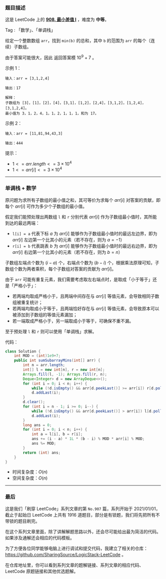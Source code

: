 ### 题目描述

这是 LeetCode 上的 **[908. 最小差值 I](https://leetcode.cn/problems/sum-of-subarray-minimums/solution/by-ac_oier-h9cd/)** ，难度为 **中等**。

Tag : 「数学」、「单调栈」



给定一个整数数组 `arr`，找到 `min(b)` 的总和，其中 `b` 的范围为 `arr` 的每个（连续）子数组。

由于答案可能很大，因此 返回答案模 $10^9 + 7$ 。

示例 1：
```
输入：arr = [3,1,2,4]

输出：17

解释：
子数组为 [3]，[1]，[2]，[4]，[3,1]，[1,2]，[2,4]，[3,1,2]，[1,2,4]，[3,1,2,4]。 
最小值为 3，1，2，4，1，1，2，1，1，1，和为 17。
```
示例 2：
```
输入：arr = [11,81,94,43,3]

输出：444
```

提示：
* $1 <= arr.length <= 3 \times 10^4$
* $1 <= arr[i] <= 3 \times 10^4$

---

### 单调栈 + 数学

原问题为求所有子数组的最小值之和，其可等价为求每个 $arr[i]$ 对答案的贡献，即每个 $arr[i]$ 可作为多少个子数组的最小值。

假定我们能预处理出两数组 `l` 和 `r` 分别代表 $arr[i]$ 作为子数组最小值时，其所能到达的最远两端：
* `l[i] = a` 代表下标 $a$ 为 $arr[i]$ 能够作为子数组最小值时的最远左边界，即为 $arr[i]$ 左边第一个比其小的元素（若不存在，则为 $a = -1$）
* `r[i] = b` 代表跳表 $b$ 为 $arr[i]$ 能够作为子数组最小值时的最远右边界，即为 $arr[i]$ 右边第一个比其小的元素（若不存在，则为 $b = n$）

子数组左端点个数为 $(i - a)$ 个，右端点个数为 $(b - i)$ 个，根据乘法原理可知，子数组个数为两者乘积，每个子数组对答案的贡献为 $arr[i]$。

由于 `arr` 可能有重复元素，我们需要考虑取左右端点时，是取成「小于等于」还是「严格小于」：
* 若两端均取成严格小于，且两端中间存在与 $arr[i]$ 等值元素，会导致相同子数组被重复统计；
* 若两端均取成小于等于，且两端恰好存在与 $arr[i]$ 等值元素，会导致原本可以被添加到子数组的等值元素漏加；
* 若一端取成严格小于，另一端取成小于等于，可确保不重不漏。

至于预处理 `l` 和 `r` 则可以使用「单调栈」求解。

代码：
```java
class Solution {
    int MOD = (int)1e9+7;
    public int sumSubarrayMins(int[] arr) {
        int n = arr.length;
        int[] l = new int[n], r = new int[n];
        Arrays.fill(l, -1); Arrays.fill(r, n);
        Deque<Integer> d = new ArrayDeque<>();
        for (int i = 0; i < n; i++) {
            while (!d.isEmpty() && arr[d.peekLast()] >= arr[i]) r[d.pollLast()] = i;
            d.addLast(i);
        }
        d.clear();
        for (int i = n - 1; i >= 0; i--) {
            while (!d.isEmpty() && arr[d.peekLast()] > arr[i]) l[d.pollLast()] = i;
            d.addLast(i);
        }
        long ans = 0;
        for (int i = 0; i < n; i++) {
            int a = l[i], b = r[i];
            ans += (i - a) * 1L * (b - i) % MOD * arr[i] % MOD;
            ans %= MOD;
        }
        return (int) ans;
    }
}
```
* 时间复杂度：$O(n)$
* 空间复杂度：$O(n)$

---

### 最后

这是我们「刷穿 LeetCode」系列文章的第 `No.907` 篇，系列开始于 2021/01/01，截止于起始日 LeetCode 上共有 1916 道题目，部分是有锁题，我们将先把所有不带锁的题目刷完。

在这个系列文章里面，除了讲解解题思路以外，还会尽可能给出最为简洁的代码。如果涉及通解还会相应的代码模板。

为了方便各位同学能够电脑上进行调试和提交代码，我建立了相关的仓库：https://github.com/SharingSource/LogicStack-LeetCode 。

在仓库地址里，你可以看到系列文章的题解链接、系列文章的相应代码、LeetCode 原题链接和其他优选题解。

